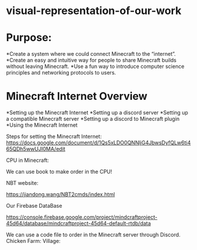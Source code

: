 # visual-representation-of-our-work


# Purpose: 
*Create a system where we could connect Minecraft to the “internet”.
*Create an easy and intuitive way for people to share Minecraft builds without leaving Minecraft. 
*Use a fun way to introduce computer science principles and networking protocols to users.

# Minecraft Internet Overview
*Setting up the Minecraft Internet
*Setting up a discord server
*Setting up a compatible Minecraft server
*Setting up a discord to Minecraft plugin
*Using the Minecraft Internet

Steps for setting the Minecraft Internet: https://docs.google.com/document/d/1Qs5xLDO0QNNljG4JbwsDyfQLw6ti465QDh5wwUJI0MA/edit 


CPU in Minecraft:

We can use book to make order in the CPU!


NBT website: 

https://jiandong.wang/NBT2cmds/index.html

Our Firebase DataBase

https://console.firebase.google.com/project/mindcraftproject-45d64/database/mindcraftproject-45d64-default-rtdb/data 

We can use a code file to order in the Minecraft server through Discord. 
Chicken Farm:                         Village: 





